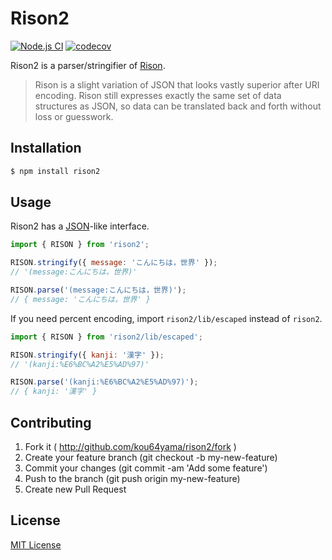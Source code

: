 # Rison2

[![Node.js CI](https://github.com/kou64yama/rison2/workflows/Node.js%20CI/badge.svg?branch=main&event=push)](https://github.com/kou64yama/rison2/actions?query=workflow:%22Node.js+CI%22+branch:main+event:push)
[![codecov](https://codecov.io/gh/kou64yama/rison2/branch/main/graph/badge.svg?token=0JNGZN3XYR)](https://codecov.io/gh/kou64yama/rison2)

Rison2 is a parser/stringifier of
[Rison](https://github.com/Nanonid/rison).

> Rison is a slight variation of JSON that looks vastly superior after
> URI encoding. Rison still expresses exactly the same set of data
> structures as JSON, so data can be translated back and forth without
> loss or guesswork.

## Installation

```bash
$ npm install rison2
```

## Usage

Rison2 has a
[JSON](https://developer.mozilla.org/en-US/docs/Web/JavaScript/Reference/Global_Objects/JSON)-like
interface.

```js
import { RISON } from 'rison2';

RISON.stringify({ message: 'こんにちは，世界' });
// '(message:こんにちは，世界)'

RISON.parse('(message:こんにちは，世界)');
// { message: 'こんにちは，世界' }
```

If you need percent encoding, import `rison2/lib/escaped` instead of
`rison2`.

```js
import { RISON } from 'rison2/lib/escaped';

RISON.stringify({ kanji: '漢字' });
// '(kanji:%E6%BC%A2%E5%AD%97)'

RISON.parse('(kanji:%E6%BC%A2%E5%AD%97)');
// { kanji: '漢字' }
```

## Contributing

1. Fork it ( http://github.com/kou64yama/rison2/fork )
2. Create your feature branch (git checkout -b my-new-feature)
3. Commit your changes (git commit -am 'Add some feature')
4. Push to the branch (git push origin my-new-feature)
5. Create new Pull Request

## License

[MIT License](https://github.com/kou64yama/rison2/blob/main/LICENSE)
